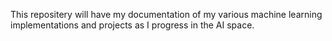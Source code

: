 This repositery will have my documentation of my various machine learning implementations and projects as I progress in the AI space.
